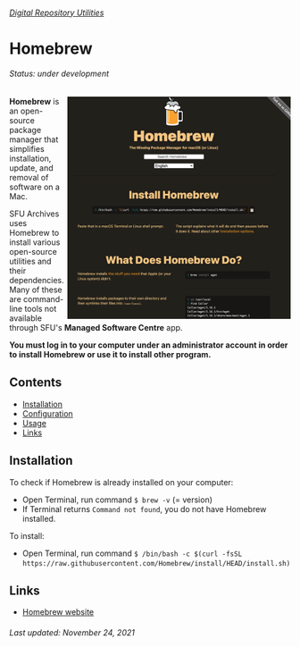 ###### [Digital Repository Utilities](../README.md)

# Homebrew
###### Status: under development
<img align="right" width="400" src="../screenshots/homebrew.png">

**Homebrew** is an open-source package manager that simplifies installation, update, and removal of software on a Mac.

SFU Archives uses Homebrew to install various open-source utilities and their dependencies. Many of these are command-line tools not available through SFU's **Managed Software Centre** app.

**You must  log in to your computer under an administrator account in order to install Homebrew or use it to install other program.**

## Contents
- [Installation](#installation)
- [Configuration](#configuration)
- [Usage](#usage)
- [Links](#links)

## Installation
To check if Homebrew is already installed on your computer:
- Open Terminal, run command `$ brew -v` (= version)
- If Terminal returns `Command not found`, you do not have Homebrew installed.

To install:
- Open Terminal, run command `$ /bin/bash -c $(curl -fsSL https://raw.githubusercontent.com/Homebrew/install/HEAD/install.sh)`

## Links
- [Homebrew website](https://brew.sh)

###### Last updated: November 24, 2021
